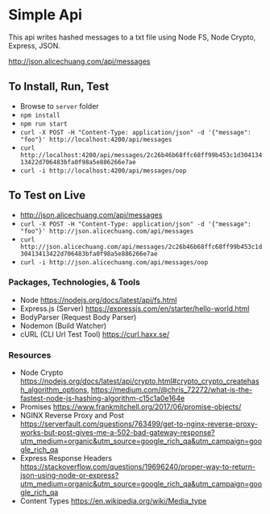 # Simple Api
This api writes hashed messages to a txt file using Node FS, Node Crypto, Express, JSON.

http://json.alicechuang.com/api/messages

## To Install, Run, Test
* Browse to `server` folder
* `npm install`
* `npm run start`
* `curl -X POST -H "Content-Type: application/json" -d '{"message": "foo"}' http://localhost:4200/api/messages`
* `curl http://localhost:4200/api/messages/2c26b46b68ffc68ff99b453c1d30413413422d706483bfa0f98a5e886266e7ae`
* `curl -i http://localhost:4200/api/messages/oop`

## To Test on Live
* http://json.alicechuang.com/api/messages
* `curl -X POST -H "Content-Type: application/json" -d '{"message": "foo"}' http://json.alicechuang.com/api/messages`
* `curl http://json.alicechuang.com/api/messages/2c26b46b68ffc68ff99b453c1d30413413422d706483bfa0f98a5e886266e7ae`
* `curl -i http://json.alicechuang.com/api/messages/oop`

### Packages, Technologies, & Tools
* Node https://nodejs.org/docs/latest/api/fs.html
* Express.js (Server) https://expressjs.com/en/starter/hello-world.html
* BodyParser (Request Body Parser)
* Nodemon (Build Watcher)
* cURL (CLI Url Test Tool) https://curl.haxx.se/

### Resources
* Node Crypto https://nodejs.org/docs/latest/api/crypto.html#crypto_crypto_createhash_algorithm_options, https://medium.com/@chris_72272/what-is-the-fastest-node-js-hashing-algorithm-c15c1a0e164e
* Promises https://www.frankmitchell.org/2017/06/promise-objects/
* NGINX Reverse Proxy and Post https://serverfault.com/questions/763499/get-to-nginx-reverse-proxy-works-but-post-gives-me-a-502-bad-gateway-response?utm_medium=organic&utm_source=google_rich_qa&utm_campaign=google_rich_qa
* Express Response Headers https://stackoverflow.com/questions/19696240/proper-way-to-return-json-using-node-or-express?utm_medium=organic&utm_source=google_rich_qa&utm_campaign=google_rich_qa
* Content Types https://en.wikipedia.org/wiki/Media_type